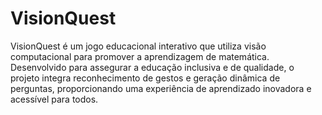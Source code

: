 # VisionQuest
 VisionQuest é um jogo educacional interativo que utiliza visão computacional para promover a aprendizagem de matemática. Desenvolvido para assegurar a educação inclusiva e de qualidade, o projeto integra reconhecimento de gestos e geração dinâmica de perguntas, proporcionando uma experiência de aprendizado inovadora e acessível para todos.
